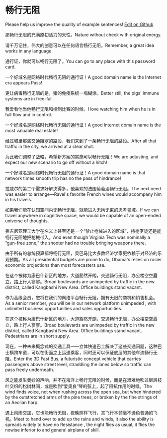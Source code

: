 # 畅行无阻

Please help us improve the quality of example sentences! [Edit on Github](https://github.com/jiyushe/jiyu-example-sentence-source/blob/main/chinese/changxingwuzu.md)

<p><span class="chinese">那畅行无阻的充满原初活力的天性。</span><span class="english">Nature without check with original energy.</span></p>

<p><span class="chinese">请千万记住，伟大的创意可以在任何语言畅行无阻。</span><span class="english">Remember, a great idea works in any language.</span></p>

<p><span class="chinese">通行证，你就可以畅行无阻了。</span><span class="english">You can go to any place with this password card.</span></p>

<p><span class="chinese">一个好域名是网络时代畅行无阻的通行证！</span><span class="english">A good domain name is the Internet era appears Pass!</span></p>

<p><span class="chinese">更让病毒畅行无阻的是，猪的免疫系统一塌糊涂。</span><span class="english">Better still, the pigs' immune systems are in free-fall.</span></p>

<p><span class="chinese">我爱看他当他畅行无阻和控制比赛的时候。</span><span class="english">I love watching him when he is in full flow and in control.</span></p>

<p><span class="chinese">一个好域名是网络时代畅行无阻的通行证！</span><span class="english">A good Internet domain name is the most valuable real estate!</span></p>

<p><span class="chinese">经过城里那些交通阻塞的路段，我们来到了一条畅行无阻的路段。</span><span class="english">After all that traffic in the city, we arrived at a clear shot.</span></p>

<p><span class="chinese">为此我们调整了战略，希望新方案的实施可以畅行无阻！</span><span class="english">We are adjusting, and expect our new scenario to go off without a hitch!</span></p>

<p><span class="chinese">一个好域名是网络时代畅行无阻的通行证！</span><span class="english">A good domain name is that network times smooth trip has no the pass of hindrance!</span></p>

<p><span class="chinese">拉威尔的第二个需求好解决得多，他喜欢的法国葡萄酒畅行无阻。</span><span class="english">The next need was easier to arrange—Ravel's favorite French wines would accompany him in his travels.</span></p>

<p><span class="chinese">如果我们能在认知空间内无畅行无阻，就能进入无拘无束的思考领域。</span><span class="english">If we can travel anywhere in cognitive space, we would be capable of an open-ended universe of thoughts.</span></p>

<p><span class="chinese">弗吉尼亚理工大学在名义上甚至还是一个“禁止枪械进入的区域”，持枪歹徒还是能畅行无阻地把枪械带入。</span><span class="english">And even though Virginia Tech was nominally a “gun-free zone,” the shooter had no trouble bringing weapons there.</span></p>

<p><span class="chinese">由于所有的总统预算都将畅行无阻，奥巴马比大多数经济学家更依赖于对经济的乐观预期。</span><span class="english">As all presidential budgets are prone to do, Obama's relies on rosier economic projections than most forecasters use.</span></p>

<p><span class="chinese">在这个被称为康巴什新区的地方，大道豁然开朗，交通畅行无阻，办公楼空空矗立，路上行人寥寥。</span><span class="english">Broad boulevards are unimpeded by traffic in the new district, called Kangbashi New Area. Office buildings stand vacant.</span></p>

<p><span class="chinese">作为高级会员，您将在我们的网络平台畅行无阻，拥有无限的商机和销售机会。</span><span class="english">As a senior member, you will be in our network platform unimpeded , with unlimited business opportunities and sales opportunities.</span></p>

<p><span class="chinese">在这个被称为康巴什新区的地方，大道豁然开朗，交通畅行无阻，办公楼空空矗立，路上行人寥寥。</span><span class="english">Broad boulevards are unimpeded by traffic in the new district, called Kangbashi New Area. Office buildings stand vacant. Pedestrians are in short supply.</span></p>

<p><span class="chinese">现在，一种未来概念式的交通工具——立体快速巴士解决了这些交通问题，这种巴士横跨车道，可以在街面之上运送乘客，同时还可以保证底层的其他车流畅行无阻。</span><span class="english">Enter the 3D Fast Bus, a futuristic concept vehicle that carries passengers above street level, straddling the lanes below so traffic can pass freely underneath.</span></p>

<p><span class="chinese">风之能发生曼妙的声响，并不在海洋上畅行无阻的时候，而是在艰难地吹过层层枝叶交织的松树林间，或是吹到“爱奥良”琴的弦上，起了阻抗作用的时候。</span><span class="english">The wind finds voice, not when rushing across the open sea, but when hindered by the outstretched arms of the pine trees, or broken by the fine strings of an Aeolian harp.</span></p>

<p><span class="chinese">遇上风雨交加，它也能畅行无阻，夜晚照样飞行，其飞行本领毫不逊色普通的飞机。</span><span class="english">Meet to hand over to add up the rains and winds, it also the ability is spreads widely to have no Resistance , the night flies as usual, it flies the nowise inferior to and general airplane of skill.</span></p>

